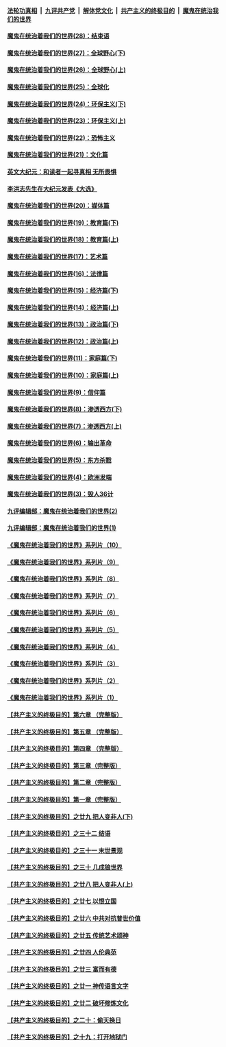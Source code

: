 ####  [法轮功真相](../../../../basic/blob/master/README.md?t=04151301) &nbsp;|&nbsp; [九评共产党](../../../../9ping.md/blob/master/README.md?t=04151301) &nbsp;|&nbsp; [解体党文化](../../../../jtdwh.md/blob/master/README.md?t=04151301)  &nbsp;|&nbsp; [共产主义的终极目的](../../../../gczydzjmd.md/blob/master/README.md?t=04151301) &nbsp;|&nbsp; [魔鬼在统治我们的世界](../../../../mgztzwmdsj.md/blob/master/README.md?t=04151301) 

#### [魔鬼在统治着我们的世界(28)：结束语](../pages/nsc422/n10936246.md?t=04151301) 

#### [魔鬼在统治着我们的世界(27)：全球野心(下)](../pages/nsc422/n10928319.md?t=04151301) 

#### [魔鬼在统治着我们的世界(26)：全球野心(上)](../pages/nsc422/n10900318.md?t=04151301) 

#### [魔鬼在统治着我们的世界(25)：全球化](../pages/nsc422/n10788205.md?t=04151301) 

#### [魔鬼在统治着我们的世界(24)：环保主义(下)](../pages/nsc422/n10695307.md?t=04151301) 

#### [魔鬼在统治着我们的世界(23)：环保主义(上)](../pages/nsc422/n10688613.md?t=04151301) 

#### [魔鬼在统治着我们的世界(22)：恐怖主义](../pages/nsc422/n10614727.md?t=04151301) 

#### [魔鬼在统治着我们的世界(21)：文化篇](../pages/nsc422/n10597706.md?t=04151301) 

#### [英文大纪元：和读者一起寻真相 无所畏惧](../pages/nsc422/n12542027.md?t=04151301) 

#### [李洪志先生在大纪元发表《大选》](../pages/nsc422/n12534746.md?t=04151301) 

#### [魔鬼在统治着我们的世界(20)：媒体篇](../pages/nsc422/n10586579.md?t=04151301) 

#### [魔鬼在统治着我们的世界(19)：教育篇(下)](../pages/nsc422/n10564808.md?t=04151301) 

#### [魔鬼在统治着我们的世界(18)：教育篇(上)](../pages/nsc422/n10526970.md?t=04151301) 

#### [魔鬼在统治着我们的世界(17)：艺术篇](../pages/nsc422/n10499093.md?t=04151301) 

#### [魔鬼在统治着我们的世界(16)：法律篇](../pages/nsc422/n10485969.md?t=04151301) 

#### [魔鬼在统治着我们的世界(15)：经济篇(下)](../pages/nsc422/n10469975.md?t=04151301) 

#### [魔鬼在统治着我们的世界(14)：经济篇(上)](../pages/nsc422/n10457370.md?t=04151301) 

#### [魔鬼在统治着我们的世界(13)：政治篇(下)](../pages/nsc422/n10448270.md?t=04151301) 

#### [魔鬼在统治着我们的世界(12)：政治篇(上)](../pages/nsc422/n10444576.md?t=04151301) 

#### [魔鬼在统治着我们的世界(11)：家庭篇(下)](../pages/nsc422/n10440961.md?t=04151301) 

#### [魔鬼在统治着我们的世界(10)：家庭篇(上)](../pages/nsc422/n10435448.md?t=04151301) 

#### [魔鬼在统治着我们的世界(9)：信仰篇](../pages/nsc422/n10432159.md?t=04151301) 

#### [魔鬼在统治着我们的世界(8)：渗透西方(下)](../pages/nsc422/n10429603.md?t=04151301) 

#### [魔鬼在统治着我们的世界(7)：渗透西方(上)](../pages/nsc422/n10426013.md?t=04151301) 

#### [魔鬼在统治着我们的世界(6)：输出革命](../pages/nsc422/n10421536.md?t=04151301) 

#### [魔鬼在统治着我们的世界(5)：东方杀戮](../pages/nsc422/n10417707.md?t=04151301) 

#### [魔鬼在统治着我们的世界(4)：欧洲发端](../pages/nsc422/n10414890.md?t=04151301) 

#### [魔鬼在统治着我们的世界(3)：毁人36计](../pages/nsc422/n10411583.md?t=04151301) 

#### [九评编辑部：魔鬼在统治着我们的世界(2)](../pages/nsc422/n10410036.md?t=04151301) 

#### [九评编辑部：魔鬼在统治着我们的世界(1)](../pages/nsc422/n10406825.md?t=04151301) 

#### [《魔鬼在统治着我们的世界》系列片（10）](../pages/nsc422/n12292670.md?t=04151301) 

#### [《魔鬼在统治着我们的世界》系列片（9）](../pages/nsc422/n12290859.md?t=04151301) 

#### [《魔鬼在统治着我们的世界》系列片（8）](../pages/nsc422/n12287445.md?t=04151301) 

#### [《魔鬼在统治着我们的世界》系列片（7）](../pages/nsc422/n12283425.md?t=04151301) 

#### [《魔鬼在统治着我们的世界》系列片（6）](../pages/nsc422/n12282314.md?t=04151301) 

#### [《魔鬼在统治着我们的世界》系列片（5）](../pages/nsc422/n12281419.md?t=04151301) 

#### [《魔鬼在统治着我们的世界》系列片（4）](../pages/nsc422/n12274024.md?t=04151301) 

#### [《魔鬼在统治着我们的世界》系列片（3）](../pages/nsc422/n12271322.md?t=04151301) 

#### [《魔鬼在统治着我们的世界》系列片（2）](../pages/nsc422/n12269049.md?t=04151301) 

#### [《魔鬼在统治着我们的世界》系列片（1）](../pages/nsc422/n12267575.md?t=04151301) 

#### [【共产主义的终极目的】第六章 （完整版）](../pages/nsc422/n11428913.md?t=04151301) 

#### [【共产主义的终极目的】第五章 （完整版）](../pages/nsc422/n11428912.md?t=04151301) 

#### [【共产主义的终极目的】第四章 （完整版）](../pages/nsc422/n11428907.md?t=04151301) 

#### [【共产主义的终极目的】第三章（完整版）](../pages/nsc422/n11428848.md?t=04151301) 

#### [【共产主义的终极目的】第二章（完整版）](../pages/nsc422/n11428831.md?t=04151301) 

#### [【共产主义的终极目的】第一章（完整版）](../pages/nsc422/n11417651.md?t=04151301) 

#### [【共产主义的终极目的】之廿九 把人变非人(下)](../pages/nsc422/n11344140.md?t=04151301) 

#### [【共产主义的终极目的】之三十二 结语](../pages/nsc422/n11360535.md?t=04151301) 

#### [【共产主义的终极目的】之三十一 末世景观](../pages/nsc422/n11351129.md?t=04151301) 

#### [【共产主义的终极目的】之三十 几成狼世界](../pages/nsc422/n11348280.md?t=04151301) 

#### [【共产主义的终极目的】之廿八 把人变非人(上)](../pages/nsc422/n11340492.md?t=04151301) 

#### [【共产主义的终极目的】之廿七 以恨立国](../pages/nsc422/n11336944.md?t=04151301) 

#### [【共产主义的终极目的】之廿六 中共对抗普世价值](../pages/nsc422/n11324785.md?t=04151301) 

#### [【共产主义的终极目的】之廿五 传统艺术颂神](../pages/nsc422/n11296396.md?t=04151301) 

#### [【共产主义的终极目的】之廿四 人伦典范](../pages/nsc422/n11296397.md?t=04151301) 

#### [【共产主义的终极目的】之廿三 富而有德](../pages/nsc422/n11283598.md?t=04151301) 

#### [【共产主义的终极目的】之廿一 神传语言文字](../pages/nsc422/n11263265.md?t=04151301) 

#### [【共产主义的终极目的】之廿二 破坏修炼文化](../pages/nsc422/n11245728.md?t=04151301) 

#### [【共产主义的终极目的】之二十：偷天换日](../pages/nsc422/n11238846.md?t=04151301) 

#### [【共产主义的终极目的】之十九：打开地狱门](../pages/nsc422/n11206376.md?t=04151301) 

